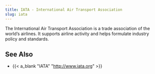 ```yaml
---
title: IATA - International Air Transport Association
slug: iata
---
```


The International Air Transport Association is a trade association
of the world’s airlines. It supports airline activity and helps
 formulate industry policy and standards.


## See Also

* {{< a_blank "IATA" "http://www.iata.org" >}}

